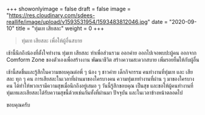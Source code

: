 +++
showonlyimage = false
draft = false
image = "https://res.cloudinary.com/sdees-reallife/image/upload/v1593531954/1593483812046.jpg"
date = "2020-09-10"
title = "ทุ่มเท เสียสละ"
weight = 0
+++
> ทุ่มเท เสียสละ เพื่อให้ผู้อื่นสบาย

เช้านี้นึกถึงน้องที่ตั้งใจทำงาน ทุ่มเท เสียสละ ทำเพื่อส่วนรวม ออกค่าย ออกไปเจอพบปะผู้คน ออกจาก Comform Zone ของตัวเองเพื่อสร้างงาน พัฒนาชีวิต สร้างความสะดวกสบาย เพิ่มรอยยิ้มให้กับผู้อื่น

เช้านี้สดชื่นและรู้สึกในความขอบคุณต่อพี่ ๆ น้อง ๆ ชาวค่าย เด็กกิจกรรม คนทำงานที่ทุ่มเท และ เสียสละ ทุก ๆ คน การเสียสละในเวลาที่ผ่านมาของใครบางคน ความทุ่มเททำงานที่ผ่าน ๆ มาของใครบางคน ได้ทำให้พวกเรามีความสุขเมื่อนึกถึงอยู่เสมอ ๆ วันนี้รู้สึกขอบคุณ เป็นสุข และขอให้ผู้คนทำงานที่ทุ่มเทและเสียสละได้รับความสุขนี้ด้วยเช่นกันทั้งที่ผ่านมา ปัจจุบัน และในเวลาข้างหน้าตลอดไป

ขอบคุณครับ
